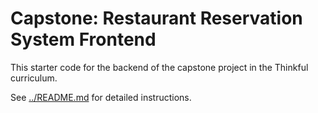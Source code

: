 # Capstone: Restaurant Reservation System Frontend

This starter code for the backend of the capstone project in the Thinkful curriculum.

See [../README.md](../README.md) for detailed instructions.
